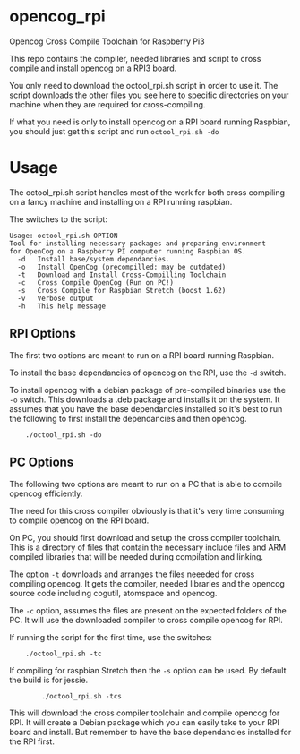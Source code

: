 # opencog_rpi
Opencog Cross Compile Toolchain for Raspberry Pi3

This repo contains the compiler, needed libraries and script to
cross compile and install opencog on a RPI3 board. 

You only need to download the octool_rpi.sh script in order to use it.
The script downloads the other files you see here to specific directories 
on your machine when they are required for cross-compiling. 

If what you need is only to install opencog on a RPI board running Raspbian, 
you should just get this script and run ``` octool_rpi.sh -do ```

# Usage

The octool_rpi.sh script handles most of the work for both 
cross compiling on a fancy machine and installing on a RPI 
running raspbian. 

The switches to the script:

```
Usage: octool_rpi.sh OPTION
Tool for installing necessary packages and preparing environment
for OpenCog on a Raspberry PI computer running Raspbian OS.
  -d   Install base/system dependancies.
  -o   Install OpenCog (precompilled: may be outdated)
  -t   Download and Install Cross-Compilling Toolchain
  -c   Cross Compile OpenCog (Run on PC!)
  -s   Cross Compile for Raspbian Stretch (boost 1.62)
  -v   Verbose output
  -h   This help message
```

## RPI Options

The first two options are meant to run on a RPI board running Raspbian. 

To install the base dependancies of opencog on the RPI,
use the ```-d``` switch. 

To install opencog with a debian package of pre-compiled 
binaries use the ```-o``` switch. This downloads a .deb
package and installs it on the system. 
It assumes that you have the base dependancies installed 
so it's best to run the following to first install the 
dependancies and then opencog. 
```
    ./octool_rpi.sh -do
```

## PC Options

The following two options are meant to run on a PC that is able
to compile opencog efficiently. 

The need for this cross compiler obviously is that it's very time
consuming to compile opencog on the RPI board. 

On PC, you should first download and setup the cross compiler toolchain.
This is a directory of files that contain the necessary include files and
ARM compiled libraries that will be needed during compilation and linking. 

The option ``` -t ``` downloads and arranges the files neeeded for 
cross compiling opencog. It gets the compiler, needed libraries and 
the opencog source code including cogutil, atomspace and opencog.

The ``` -c ``` option, assumes the files are present on the expected 
folders of the PC. It will use the downloaded compiler to cross compile
opencog for RPI. 

If running the script for the first time, use the switches:
```
	./octool_rpi.sh -tc
```

If compiling for raspbian Stretch then the ``` -s ``` option can be used.
By default the build is for jessie.
```
        ./octool_rpi.sh -tcs
```

This will download the cross compiler toolchain and compile opencog for RPI.
It will create a Debian package which you can easily take to your RPI board and
install. But remember to have  the base dependancies installed for the RPI first. 

